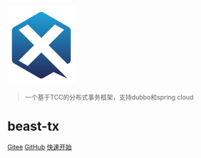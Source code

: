 ![logo](media/logo.png)
> 一个基于TCC的分布式事务框架，支持dubbo和spring cloud

# **beast-tx**

[Gitee](https://gitee.com/bryan31/beast-tx)
[GitHub](https://github.com/thebeastshop/beast-tx)
[快速开始](#_1-介绍)
